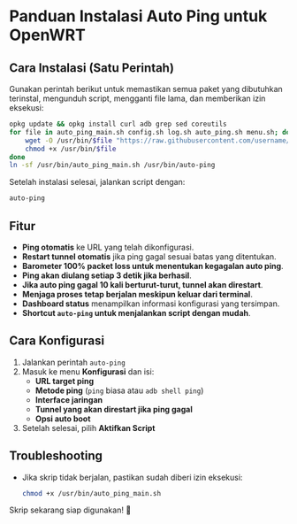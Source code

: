 # Panduan Instalasi Auto Ping untuk OpenWRT

## Cara Instalasi (Satu Perintah)
Gunakan perintah berikut untuk memastikan semua paket yang dibutuhkan terinstal, mengunduh script, mengganti file lama, dan memberikan izin eksekusi:
```sh
opkg update && opkg install curl adb grep sed coreutils
for file in auto_ping_main.sh config.sh log.sh auto_ping.sh menu.sh; do
    wget -O /usr/bin/$file "https://raw.githubusercontent.com/username/openwrt-auto-ping/main/$file"
    chmod +x /usr/bin/$file
done
ln -sf /usr/bin/auto_ping_main.sh /usr/bin/auto-ping
```

Setelah instalasi selesai, jalankan script dengan:
```sh
auto-ping
```

## Fitur
- **Ping otomatis** ke URL yang telah dikonfigurasi.
- **Restart tunnel otomatis** jika ping gagal sesuai batas yang ditentukan.
- **Barometer 100% packet loss untuk menentukan kegagalan auto ping**.
- **Ping akan diulang setiap 3 detik jika berhasil**.
- **Jika auto ping gagal 10 kali berturut-turut, tunnel akan direstart**.
- **Menjaga proses tetap berjalan meskipun keluar dari terminal**.
- **Dashboard status** menampilkan informasi konfigurasi yang tersimpan.
- **Shortcut `auto-ping` untuk menjalankan script dengan mudah**.

## Cara Konfigurasi
1. Jalankan perintah `auto-ping`
2. Masuk ke menu **Konfigurasi** dan isi:
   - **URL target ping**
   - **Metode ping** (`ping` biasa atau `adb shell ping`)
   - **Interface jaringan**
   - **Tunnel yang akan direstart jika ping gagal**
   - **Opsi auto boot**
3. Setelah selesai, pilih **Aktifkan Script**

## Troubleshooting
- Jika skrip tidak berjalan, pastikan sudah diberi izin eksekusi:
  ```sh
  chmod +x /usr/bin/auto_ping_main.sh
  ```

Skrip sekarang siap digunakan! 🚀

